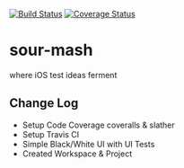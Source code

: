 [![Build Status](https://travis-ci.org/jameseisenhauer/sour-mash.svg?branch=master)](https://travis-ci.org/jameseisenhauer/sour-mash)
[![Coverage Status](https://coveralls.io/repos/github/jameseisenhauer/sour-mash/badge.svg?branch=master)](https://coveralls.io/github/jameseisenhauer/sour-mash?branch=master)

# sour-mash
where iOS test ideas ferment

## Change Log
* Setup Code Coverage coveralls & slather
* Setup Travis CI
* Simple Black/White UI with UI Tests
* Created Workspace & Project
